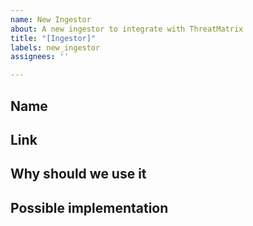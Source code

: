 ```yaml
---
name: New Ingestor
about: A new ingestor to integrate with ThreatMatrix
title: "[Ingestor]"
labels: new_ingestor
assignees: ''

---
```


## Name

## Link


## Why should we use it


## Possible implementation
